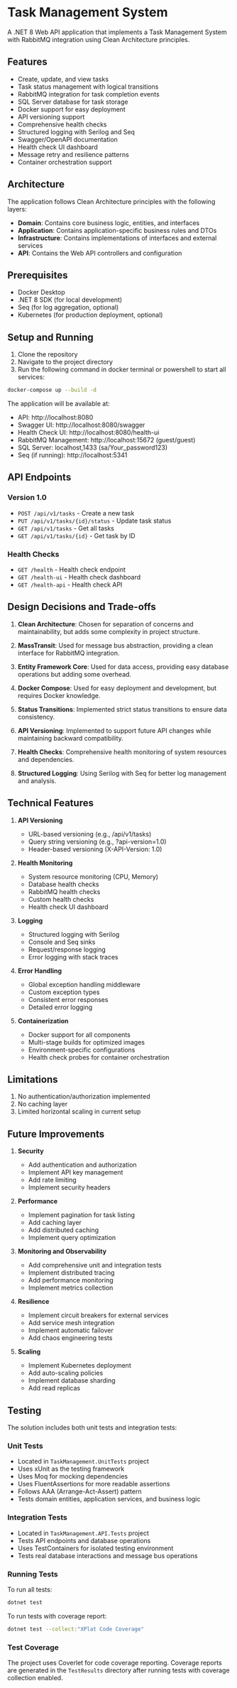 # Task Management System

A .NET 8 Web API application that implements a Task Management System with RabbitMQ integration using Clean Architecture principles.

## Features

- Create, update, and view tasks
- Task status management with logical transitions
- RabbitMQ integration for task completion events
- SQL Server database for task storage
- Docker support for easy deployment
- API versioning support
- Comprehensive health checks
- Structured logging with Serilog and Seq
- Swagger/OpenAPI documentation
- Health check UI dashboard
- Message retry and resilience patterns
- Container orchestration support

## Architecture

The application follows Clean Architecture principles with the following layers:

- **Domain**: Contains core business logic, entities, and interfaces
- **Application**: Contains application-specific business rules and DTOs
- **Infrastructure**: Contains implementations of interfaces and external services
- **API**: Contains the Web API controllers and configuration

## Prerequisites

- Docker Desktop
- .NET 8 SDK (for local development)
- Seq (for log aggregation, optional)
- Kubernetes (for production deployment, optional)

## Setup and Running

1. Clone the repository
2. Navigate to the project directory
3. Run the following command in docker terminal or powershell to start all services:

```bash
docker-compose up --build -d
```

The application will be available at:
- API: http://localhost:8080
- Swagger UI: http://localhost:8080/swagger
- Health Check UI: http://localhost:8080/health-ui
- RabbitMQ Management: http://localhost:15672 (guest/guest)
- SQL Server: localhost,1433 (sa/Your_password123)
- Seq (if running): http://localhost:5341

## API Endpoints

### Version 1.0
- `POST /api/v1/tasks` - Create a new task
- `PUT /api/v1/tasks/{id}/status` - Update task status
- `GET /api/v1/tasks` - Get all tasks
- `GET /api/v1/tasks/{id}` - Get task by ID

### Health Checks
- `GET /health` - Health check endpoint
- `GET /health-ui` - Health check dashboard
- `GET /health-api` - Health check API

## Design Decisions and Trade-offs

1. **Clean Architecture**: Chosen for separation of concerns and maintainability, but adds some complexity in project structure.

2. **MassTransit**: Used for message bus abstraction, providing a clean interface for RabbitMQ integration.

3. **Entity Framework Core**: Used for data access, providing easy database operations but adding some overhead.

4. **Docker Compose**: Used for easy deployment and development, but requires Docker knowledge.

5. **Status Transitions**: Implemented strict status transitions to ensure data consistency.

6. **API Versioning**: Implemented to support future API changes while maintaining backward compatibility.

7. **Health Checks**: Comprehensive health monitoring of system resources and dependencies.

8. **Structured Logging**: Using Serilog with Seq for better log management and analysis.

## Technical Features

1. **API Versioning**
   - URL-based versioning (e.g., /api/v1/tasks)
   - Query string versioning (e.g., ?api-version=1.0)
   - Header-based versioning (X-API-Version: 1.0)

2. **Health Monitoring**
   - System resource monitoring (CPU, Memory)
   - Database health checks
   - RabbitMQ health checks
   - Custom health checks
   - Health check UI dashboard

3. **Logging**
   - Structured logging with Serilog
   - Console and Seq sinks
   - Request/response logging
   - Error logging with stack traces

4. **Error Handling**
   - Global exception handling middleware
   - Custom exception types
   - Consistent error responses
   - Detailed error logging

5. **Containerization**
   - Docker support for all components
   - Multi-stage builds for optimized images
   - Environment-specific configurations
   - Health check probes for container orchestration

## Limitations

1. No authentication/authorization implemented
2. No caching layer
3. Limited horizontal scaling in current setup

## Future Improvements

1. **Security**
   - Add authentication and authorization
   - Implement API key management
   - Add rate limiting
   - Implement security headers

2. **Performance**
   - Implement pagination for task listing
   - Add caching layer
   - Add distributed caching
   - Implement query optimization

3. **Monitoring and Observability**
   - Add comprehensive unit and integration tests
   - Implement distributed tracing
   - Add performance monitoring
   - Implement metrics collection

4. **Resilience**
   - Implement circuit breakers for external services
   - Add service mesh integration
   - Implement automatic failover
   - Add chaos engineering tests

5. **Scaling**
   - Implement Kubernetes deployment
   - Add auto-scaling policies
   - Implement database sharding
   - Add read replicas

## Testing

The solution includes both unit tests and integration tests:

### Unit Tests
- Located in `TaskManagement.UnitTests` project
- Uses xUnit as the testing framework
- Uses Moq for mocking dependencies
- Uses FluentAssertions for more readable assertions
- Follows AAA (Arrange-Act-Assert) pattern
- Tests domain entities, application services, and business logic

### Integration Tests
- Located in `TaskManagement.API.Tests` project
- Tests API endpoints and database operations
- Uses TestContainers for isolated testing environment
- Tests real database interactions and message bus operations

### Running Tests
To run all tests:
```bash
dotnet test
```

To run tests with coverage report:
```bash
dotnet test --collect:"XPlat Code Coverage"
```

### Test Coverage
The project uses Coverlet for code coverage reporting. Coverage reports are generated in the `TestResults` directory after running tests with coverage collection enabled.